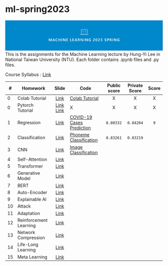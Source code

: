 # ml-spring2023
![cover](mlcover.png)
This is the assignments for the Machine Learning lecture by Hung-Yi Lee in National Taiwan University (NTU). Each folder contains .ipynb files and .py files.

Course Syllabus : [Link](https://speech.ee.ntu.edu.tw/~hylee/ml/2023-spring.php)

|#|Homework|Slide|Code|Public score|Private Score|Score|
|-|-|:-:|-|:-:|:-:|:-:|
|0|Colab Tutorial|[Link](HW0/Colab_Tutorial.pdf)|[Colab Tutorial](HW0/Colab_Tutorial.ipynb)|X|X|X|
|0|Pytorch Tutorial|[Link](HW0/Pytorch_Tutorial_1_rev_1.pdf) [Link](HW0/Pytorch_Tutorial_2.pdf)|X|X|X|X|
|1|Regression|[Link](HW1/HW01.pdf)|[COVID-19 Cases Prediction](HW1/hw1.ipynb)|`0.80332`|`0.84204`|`9`|
|2|Classification|[Link](HW2/HW02.pdf)|[Phoneme Classification](HW2/hw2.ipynb)|`0.83261`|`0.83219`||
|3|CNN|[Link](HW3/HW03.pdf)|[Image Classification](HW3/hw3.ipynb)||||
|4|Self-Attention|[Link](HW4/HW04.pdf)|||||
|5|Transformer|[Link](HW5/HW05.pdf)|||||
|6|Generative Model|[Link](HW6/HW06.pdf)|||||
|7|BERT|[Link](HW7/HW07.pdf)|||||
|8|Auto-Encoder|[Link](HW8/HW08.pdf)|||||
|9|Explainable AI|[Link](HW9/HW09.pdf)|||||
|10|Attack|[Link](HW10/HW10.pdf)|||||
|11|Adaptation|[Link](HW11/HW11.pdf)|||||
|12|Reinforcement Learning|[Link](HW12/HW12.pdf)|||||
|13|Network Compression|[Link](HW13/HW13.pdf)|||||
|14|Life-Long Learning|[Link](HW14/HW14.pdf)|||||
|15|Meta Learning|[Link](HW15/HW15.pdf)|||||
